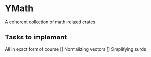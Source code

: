 # YMath
A coherent collection of math-related crates

## Tasks to implement
All in exact form of course
[] Normalizing vectors
[] Simplifying surds
 